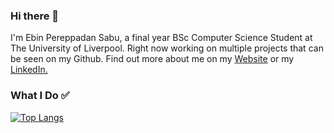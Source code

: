 ### Hi there 👋

I'm Ebin Pereppadan Sabu, a final year BSc Computer Science Student at The University of Liverpool.
Right now working on multiple projects that can be seen on my Github. Find out more about me on my [Website](https://ebinsabu.com/) or my [LinkedIn.](https://www.linkedin.com/in/ebin-pereppadan-sabu/)

### What I Do ✅ 
[![Top Langs](https://github-readme-stats.vercel.app/api/top-langs/?username=ebin-sabu&layout=compact&theme=vision-friendly-dark)](https://github.com/anuraghazra/github-readme-stats)
